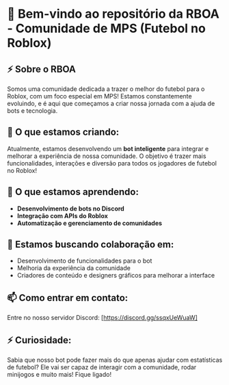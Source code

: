 # 👋 Bem-vindo ao repositório da **RBOA - Comunidade de MPS (Futebol no Roblox)**

## ⚡ Sobre o RBOA
Somos uma comunidade dedicada a trazer o melhor do futebol para o Roblox, com um foco especial em MPS! Estamos constantemente evoluindo, e é aqui que começamos a criar nossa jornada com a ajuda de bots e tecnologia.

## 🔧 O que estamos criando:
Atualmente, estamos desenvolvendo um **bot inteligente** para integrar e melhorar a experiência de nossa comunidade. O objetivo é trazer mais funcionalidades, interações e diversão para todos os jogadores de futebol no Roblox!

## 🌱 O que estamos aprendendo:
- **Desenvolvimento de bots no Discord**
- **Integração com APIs do Roblox**
- **Automatização e gerenciamento de comunidades**

## 💞️ Estamos buscando colaboração em:
- Desenvolvimento de funcionalidades para o bot
- Melhoria da experiência da comunidade
- Criadores de conteúdo e designers gráficos para melhorar a interface

## 📫 Como entrar em contato:
Entre no nosso servidor Discord: [https://discord.gg/ssqxUeWuaW]

## ⚡ Curiosidade:
Sabia que nosso bot pode fazer mais do que apenas ajudar com estatísticas de futebol? Ele vai ser capaz de interagir com a comunidade, rodar minijogos e muito mais! Fique ligado!
